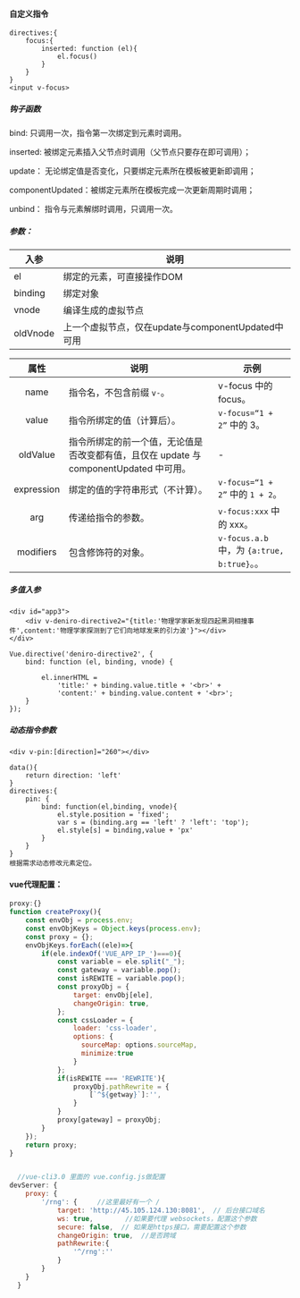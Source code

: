 #### 自定义指令

```vue
directives:{
	focus:{
		inserted: function (el){
			el.focus()
		}
	}
}
<input v-focus>
```

##### 钩子函数

bind: 只调用一次，指令第一次绑定到元素时调用。

inserted: 被绑定元素插入父节点时调用（父节点只要存在即可调用）；

update： 无论绑定值是否变化，只要绑定元素所在模板被更新即调用；

componentUpdated：被绑定元素所在模板完成一次更新周期时调用；

unbind： 指令与元素解绑时调用，只调用一次。

##### 参数：

| 入参     | 说明                                               |
| -------- | -------------------------------------------------- |
| el       | 绑定的元素，可直接操作DOM                          |
| binding  | 绑定对象                                           |
| vnode    | 编译生成的虚拟节点                                 |
| oldVnode | 上一个虚拟节点，仅在update与componentUpdated中可用 |

|    属性    | 说明                                                         | 示例                                        |
| :--------: | ------------------------------------------------------------ | ------------------------------------------- |
|    name    | 指令名，不包含前缀 `v-`。                                    | v-focus 中的 focus。                        |
|   value    | 指令所绑定的值（计算后）。                                   | `v-focus=“1 + 2”` 中的 3。                  |
|  oldValue  | 指令所绑定的前一个值，无论值是否改变都有值，且仅在 update 与 componentUpdated 中可用。 | -                                           |
| expression | 绑定的值的字符串形式（不计算）。                             | `v-focus=“1 + 2”` 中的  `1 + 2`。           |
|    arg     | 传递给指令的参数。                                           | `v-focus:xxx` 中的 xxx。                    |
| modifiers  | 包含修饰符的对象。                                           | `v-focus.a.b` 中，为 `{a:true, b:true}`。。 |

##### 多值入参

```vue
<div id="app3">
    <div v-deniro-directive2="{title:'物理学家新发现四起黑洞相撞事件',content:'物理学家探测到了它们向地球发来的引力波'}"></div>
</div>

Vue.directive('deniro-directive2', {
    bind: function (el, binding, vnode) {

        el.innerHTML =
            'title:' + binding.value.title + '<br>' +
            'content:' + binding.value.content + '<br>';
    }
});
```

##### 动态指令参数

```vue
<div v-pin:[direction]="260"></div>

data(){
	return direction: 'left'
}
directives:{
	pin: {
		bind: function(el,binding, vnode){
			el.style.position = 'fixed';
			var s = (binding.arg == 'left' ? 'left': 'top');
			el.style[s] = binding,value + 'px'
		}
	}
}
根据需求动态修改元素定位。
```

#### vue代理配置：

```js
proxy:{}
function createProxy(){
    const envObj = process.env;
    const envObjKeys = Object.keys(process.env);
    const proxy = {};
    envObjKeys.forEach((ele)=>{
		if(ele.indexOf('VUE_APP_IP_')===0){
            const variable = ele.split("_");
            const gateway = variable.pop();
            const isREWITE = variable.pop();
            const proxyObj = {
                target: envObj[ele],
                changeOrigin: true,
            };
            const cssLoader = {
                loader: 'css-loader',
                options: {
                  sourceMap: options.sourceMap,
                  minimize:true
                }
          	};
            if(isREWITE === 'REWRITE'){
				proxyObj.pathRewrite = {
					[`^${getway}`]:'',
                }
            }
            proxy[gateway] = proxyObj;
        }
    });
    return proxy;
}


  //vue-cli3.0 里面的 vue.config.js做配置
devServer: {
    proxy: {
        '/rng': {     //这里最好有一个 /
            target: 'http://45.105.124.130:8081',  // 后台接口域名
            ws: true,        //如果要代理 websockets，配置这个参数
            secure: false,  // 如果是https接口，需要配置这个参数
            changeOrigin: true,  //是否跨域
            pathRewrite:{
                '^/rng':''
            }
        }
    }
  }
```

